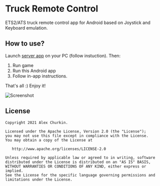 Truck Remote Control
====================
ETS2/ATS truck remote control app for Android based on Joystick and Keyboard emulation.
## How to use?
Launch [server app](https://github.com/alexChurkin/TruckRemoteServer) on your PC (follow instuction). Then: 
1) Run game
2) Run this Android app
3) Follow in-app instructions. 

That's all :) Enjoy it!

![Screenshot](https://github.com/alexChurkin/TruckRemoteControl/raw/master/Screenshot.png)


## License

    Copyright 2021 Alex Churkin.

    Licensed under the Apache License, Version 2.0 (the "License");
    you may not use this file except in compliance with the License.
    You may obtain a copy of the License at

       http://www.apache.org/licenses/LICENSE-2.0

    Unless required by applicable law or agreed to in writing, software
    distributed under the License is distributed on an "AS IS" BASIS,
    WITHOUT WARRANTIES OR CONDITIONS OF ANY KIND, either express or implied.
    See the License for the specific language governing permissions and
    limitations under the License.
